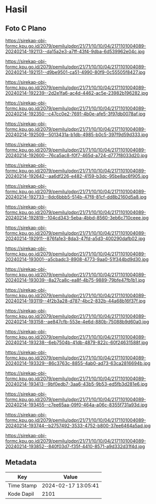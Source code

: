 # Hasil

## Foto C Plano

https://sirekap-obj-formc.kpu.go.id/2079/pemilu/pdpr/21/71/10/10/04/2171101004089-20240214-192113--da15a2e3-a7ff-43f4-9dba-6d539962e04c.jpg

https://sirekap-obj-formc.kpu.go.id/2079/pemilu/pdpr/21/71/10/10/04/2171101004089-20240214-192151--d9be9501-ca51-4990-80f9-0c55505f8427.jpg

https://sirekap-obj-formc.kpu.go.id/2079/pemilu/pdpr/21/71/10/10/04/2171101004089-20240214-192239--2d2e1fa6-ac4d-4462-ac5e-23982b196282.jpg

https://sirekap-obj-formc.kpu.go.id/2079/pemilu/pdpr/21/71/10/10/04/2171101004089-20240214-192350--c47cc0e2-7691-4b0e-afe5-3f97db0078af.jpg

https://sirekap-obj-formc.kpu.go.id/2079/pemilu/pdpr/21/71/10/10/04/2171101004089-20240214-192509--5013431a-b1db-4985-b0c5-397f9d59d333.jpg

https://sirekap-obj-formc.kpu.go.id/2079/pemilu/pdpr/21/71/10/10/04/2171101004089-20240214-192600--76ca5ac8-f0f7-465d-a724-d777f8033d20.jpg

https://sirekap-obj-formc.kpu.go.id/2079/pemilu/pdpr/21/71/10/10/04/2171101004089-20240214-192642--aa6df226-e482-4159-b3dc-95be8ac6f905.jpg

https://sirekap-obj-formc.kpu.go.id/2079/pemilu/pdpr/21/71/10/10/04/2171101004089-20240214-192733--8dc6bbb5-514b-47f8-81cf-dd8b2160d5a8.jpg

https://sirekap-obj-formc.kpu.go.id/2079/pemilu/pdpr/21/71/10/10/04/2171101004089-20240214-192819--104cd343-5eba-4bbd-8560-3eb6c710ceee.jpg

https://sirekap-obj-formc.kpu.go.id/2079/pemilu/pdpr/21/71/10/10/04/2171101004089-20240214-192911--876fa1e3-8da3-47fd-a5d3-400290dafb02.jpg

https://sirekap-obj-formc.kpu.go.id/2079/pemilu/pdpr/21/71/10/10/04/2171101004089-20240214-193001--a5cbadc3-8908-4773-9aa0-51f344bd9d30.jpg

https://sirekap-obj-formc.kpu.go.id/2079/pemilu/pdpr/21/71/10/10/04/2171101004089-20240214-193039--8a27ca8c-ea8f-4b75-9889-79bfe47fb1b1.jpg

https://sirekap-obj-formc.kpu.go.id/2079/pemilu/pdpr/21/71/10/10/04/2171101004089-20240214-193119--4f2b3a28-d787-4bc2-832b-44a68b16f37f.jpg

https://sirekap-obj-formc.kpu.go.id/2079/pemilu/pdpr/21/71/10/10/04/2171101004089-20240214-193158--ae847cfb-553e-4e6d-880b-75088b9d60a0.jpg

https://sirekap-obj-formc.kpu.go.id/2079/pemilu/pdpr/21/71/10/10/04/2171101004089-20240214-193238--6eb7504b-41db-4879-822c-60f24631588f.jpg

https://sirekap-obj-formc.kpu.go.id/2079/pemilu/pdpr/21/71/10/10/04/2171101004089-20240214-193329--86c3763c-8855-4ab0-ad73-63ca2816694b.jpg

https://sirekap-obj-formc.kpu.go.id/2079/pemilu/pdpr/21/71/10/10/04/2171101004089-20240214-193413--9bf0edb7-3aa6-43b5-9b53-ed5fb3d281e6.jpg

https://sirekap-obj-formc.kpu.go.id/2079/pemilu/pdpr/21/71/10/10/04/2171101004089-20240214-193455--c7ee65aa-09f0-464a-a06c-8355f731a93d.jpg

https://sirekap-obj-formc.kpu.go.id/2079/pemilu/pdpr/21/71/10/10/04/2171101004089-20240214-193744--b2757492-3533-4752-b800-37ee6464a5ad.jpg

https://sirekap-obj-formc.kpu.go.id/2079/pemilu/pdpr/21/71/10/10/04/2171101004089-20240214-193852--840f03d7-f35f-4410-8571-a9d332d31f4d.jpg


## Metadata

| Key        | Value               |
| ---------- | ------------------- |
| Time Stamp | 2024-02-17 13:05:41 |
| Kode Dapil | 2101                |



